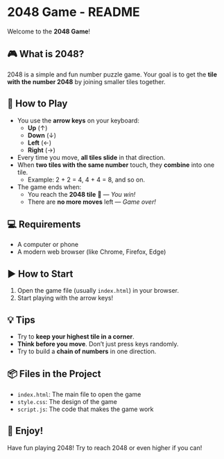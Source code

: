 # 2048 Game - README

Welcome to the **2048 Game**!

## 🎮 What is 2048?

2048 is a simple and fun number puzzle game. Your goal is to get the **tile with the number 2048** by joining smaller tiles together.

## 🧠 How to Play

- You use the **arrow keys** on your keyboard:
  - **Up** (↑)
  - **Down** (↓)
  - **Left** (←)
  - **Right** (→)
- Every time you move, **all tiles slide** in that direction.
- When **two tiles with the same number** touch, they **combine** into one tile.
  - Example: 2 + 2 = 4, 4 + 4 = 8, and so on.
- The game ends when:
  - You reach the **2048 tile** 🎉 — *You win!*
  - There are **no more moves** left — *Game over!*

## 💻 Requirements

- A computer or phone
- A modern web browser (like Chrome, Firefox, Edge)

## ▶️ How to Start

1. Open the game file (usually `index.html`) in your browser.
2. Start playing with the arrow keys!

## 💡 Tips

- Try to **keep your highest tile in a corner**.
- **Think before you move**. Don’t just press keys randomly.
- Try to build a **chain of numbers** in one direction.

## 📦 Files in the Project

- `index.html`: The main file to open the game
- `style.css`: The design of the game
- `script.js`: The code that makes the game work

## 🙌 Enjoy!

Have fun playing 2048! Try to reach 2048 or even higher if you can!
